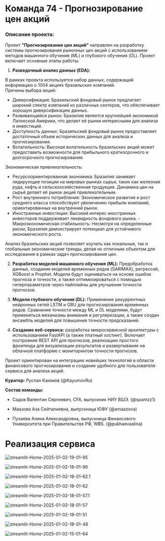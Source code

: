 # Команда 74 - Прогнозирование цен акций

### Описание проекта:

Проект **"Прогнозирование цен акций"** направлен на разработку системы прогнозирования рыночных цен акций с использованием методов машинного обучения (ML) и глубокого обучения (DL). Проект включает основные этапы работы:

1. **Разведочный анализ данных (EDA):**

В рамках проекта используется набор данных, содержащий информацию о 1004 акциях бразильских компаний.  
Причины выбора акций:  
- Диверсификация: Бразильский фондовый рынок предлагает широкий спектр компаний из различных секторов, что обеспечивает хорошую диверсификацию данных.  
- Развивающийся рынок: Бразилия является крупнейшей экономикой Латинской Америки, что делает её рынки интересными для анализа и инвестиций.  
- Доступность данных: Бразильский фондовый рынок предоставляет достаточный объем исторических данных для анализа и прогнозирования.  
- Волатильность: Высокая волатильность бразильских акций может предоставить возможности для прибыльного краткосрочного и долгосрочного прогнозирования.  

Экономическая привлекательность:
- Ресурсоориентированная экономика: Бразилия занимает лидирующие позиции на мировых рынках сырья, таких как железная руда, нефть и сельскохозяйственная продукция. Динамика цен на сырьё делает её рынок акций привлекательным.  
- Рост внутреннего потребления: Экономическое развитие и рост среднего класса способствуют увеличению прибыли компаний, ориентированных на внутренний рынок.  
- Иностранные инвестиции: Высокий интерес иностранных инвесторов поддерживает ликвидность фондового рынка. - Макроэкономическая стабильность: Несмотря на определенные риски, Бразилия демонстрирует потенциал для устойчивого экономического роста.  

Анализ бразильских акций позволяет изучать как локальные, так и глобальные экономические тренды, делая их отличным объектом для исследования в рамках задач прогнозирования цен.

2. **Разработка моделей машинного обучения (ML):** Предобработка данных, создание моделей временных рядов (SARIMAX), регрессий, XGBoost и Prophet. Модели будут оцениваться на основе ошибок прогноза и точности, а также оптимизироваться с помощью гиперпараметров через пайплайны для улучшения точности прогнозов.

3. **Модели глубокого обучения (DL):** Применение рекуррентных нейронных сетей LSTM и GRU для прогнозирования временных рядов. Сравнение точности между ML и DL моделями, будут применяться механизмы внимания и регуляризации, а также создан ансамбль моделей для повышения точности предсказаний.


4. **Создание веб-сервиса:** разработка микросервисной архитектуры с использованием FastAPI (а также платный хостинг). Включает построение REST API для прогнозов, реализацию простого фронтенда для визуализации результатов и развертывание на облачной платформе с мониторингом точности прогнозов.

Проект ориентирован на интеграцию новейших технологий в области финансового прогнозирования и создание удобного для пользователя сервиса для анализа акций.

**Куратор:** Руслан Каюмов (@KayumovRu)


**Состав команды:**

- Садов Валентин Сергеевич, CFA, выпускник НИУ ВШЭ. (@spamzz1)

- Маазова Аза Сейталиевна, выпускница ЮФУ (@amaazova)

- Пухаева Алина Александровна, выпускница Финансового Университета при Правительстве РФ, WBS. (@pukhaevaalina)

# Реализация сервиса #

![streamlit-Home-2025-01-02-19-01-95](https://raw.githubusercontent.com/apukhaevaa/team74_stock_price_forecasting/main/gifs/streamlit-Home-2025-01-02-19-01-95.gif)

![streamlit-Home-2025-01-02-18-01-96](https://raw.githubusercontent.com/apukhaevaa/team74_stock_price_forecasting/main/gifs/streamlit-Home-2025-01-02-18-01-96.gif)

![streamlit-Home-2025-01-02-18-01-62.1](https://raw.githubusercontent.com/apukhaevaa/team74_stock_price_forecasting/main/gifs/streamlit-Home-2025-01-02-18-01-62.1.gif)

![streamlit-Home-2025-01-02-18-01-62](https://raw.githubusercontent.com/apukhaevaa/team74_stock_price_forecasting/main/gifs/streamlit-Home-2025-01-02-18-01-62.gif)

![streamlit-Home-2025-01-02-18-01-57.1](https://raw.githubusercontent.com/apukhaevaa/team74_stock_price_forecasting/main/gifs/streamlit-Home-2025-01-02-18-01-57.1.gif)

![streamlit-Home-2025-01-02-18-01-57](https://raw.githubusercontent.com/apukhaevaa/team74_stock_price_forecasting/main/gifs/streamlit-Home-2025-01-02-18-01-57.gif)

![streamlit-Home-2025-01-02-18-01-51](https://raw.githubusercontent.com/apukhaevaa/team74_stock_price_forecasting/main/gifs/streamlit-Home-2025-01-02-18-01-51.gif)

![streamlit-Home-2025-01-02-18-01-48](https://raw.githubusercontent.com/apukhaevaa/team74_stock_price_forecasting/main/gifs/streamlit-Home-2025-01-02-18-01-48.gif)

![streamlit-Home-2025-01-02-15-01-64](https://raw.githubusercontent.com/apukhaevaa/team74_stock_price_forecasting/main/gifs/streamlit-Home-2025-01-02-15-01-64.gif)

